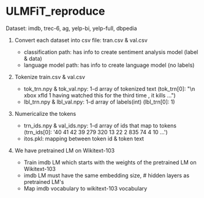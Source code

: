 # ULMFiT_reproduce

Dataset: imdb, trec-6, ag, yelp-bi, yelp-full, dbpedia

1. Convert each dataset into csv file: tran.csv & val.csv
    - classification path: has info to create sentiment analysis model (label & data)
    - language model path: has info to create language model (no labels)

2. Tokenize train.csv & val.csv
      - tok_trn.npy & tok_val.npy: 1-d array of tokenized text
        (tok_trn[0]: "\n xbox xfld 1 having watched this for the third time , it kills ...")
      - lbl_trn.npy & lbl_val.npy: 1-d array of labels(int)
        (lbl_trn[0]: 1)

3. Numericalize the tokens
      - trn_ids.npy & val_ids.npy: 1-d array of ids that map to tokens
        (trn_ids[0]: '40 41 42 39 279 320 13 22 2 835 74 4 10 ...')
      - itos.pkl: mapping between token id & token text
  
4. We have pretrained LM on Wikitext-103
      - Train imdb LM which starts with the weights of the pretrained LM on Wikitext-103
      - imdb LM must have the same embedding size, # hidden layers as pretrained LM's
      - Map imdb vocabulary to wikitext-103 vocabulary
  
  
